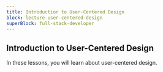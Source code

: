 ```yaml
---
title: Introduction to User-Centered Design
block: lecture-user-centered-design
superBlock: full-stack-developer
---
```


## Introduction to User-Centered Design

In these lessons, you will learn about user-centered design.
